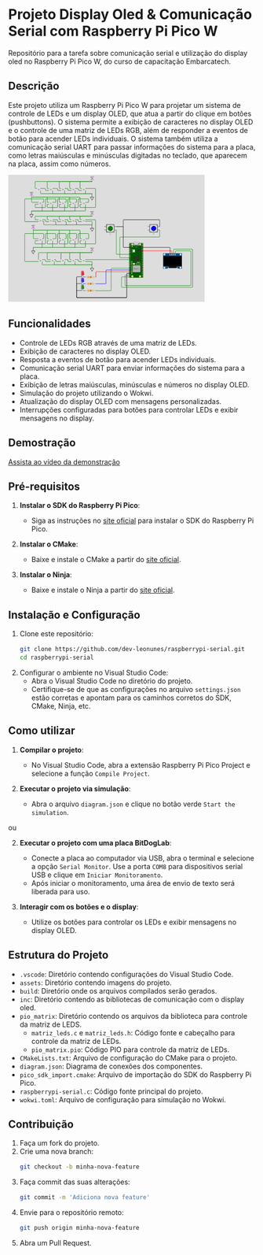 # Projeto Display Oled & Comunicação Serial com Raspberry Pi Pico W

Repositório para a tarefa sobre comunicação serial e utilização do display oled no Raspberry Pi Pico W, do curso de capacitação Embarcatech.

## Descrição
Este projeto utiliza um Raspberry Pi Pico W para projetar um sistema de controle de LEDs e um display OLED, que atua a partir do clique em botões (pushbuttons). O sistema permite a exibição de caracteres no display OLED e o controle de uma matriz de LEDs RGB, além de responder a eventos de botão para acender LEDs individuais. O sistema também utiliza a comunicação serial UART para passar informações do sistema para a placa, como letras maiúsculas e minúsculas digitadas no teclado, que aparecem na placa, assim como números.

<img src="./assets/image.png" width=400px>

## Funcionalidades

- Controle de LEDs RGB através de uma matriz de LEDs.
- Exibição de caracteres no display OLED.
- Resposta a eventos de botão para acender LEDs individuais.
- Comunicação serial UART para enviar informações do sistema para a placa.
- Exibição de letras maiúsculas, minúsculas e números no display OLED.
- Simulação do projeto utilizando o Wokwi.
- Atualização do display OLED com mensagens personalizadas.
- Interrupções configuradas para botões para controlar LEDs e exibir mensagens no display.

## Demostração

[Assista ao vídeo da demonstração](https://www.dropbox.com/scl/fi/mgfmjqwdg390f2ce3u3qv/Tarefa_display.mp4?rlkey=b9k1vnsxhdi52pta5jv9nhsbp&st=hpyozfza&dl=0)

## Pré-requisitos

1. **Instalar o SDK do Raspberry Pi Pico**:
   - Siga as instruções no [site oficial](https://github.com/raspberrypi/pico-sdk) para instalar o SDK do Raspberry Pi Pico.

2. **Instalar o CMake**:
   - Baixe e instale o CMake a partir do [site oficial](https://cmake.org/download/).

3. **Instalar o Ninja**:
   - Baixe e instale o Ninja a partir do [site oficial](https://ninja-build.org/).

## Instalação e Configuração
1. Clone este repositório:
    ```bash
    git clone https://github.com/dev-leonunes/raspberrypi-serial.git
    cd raspberrypi-serial
    ```
2. Configurar o ambiente no Visual Studio Code:
    - Abra o Visual Studio Code no diretório do projeto.
    - Certifique-se de que as configurações no arquivo ``settings.json`` estão corretas e apontam para os caminhos corretos do SDK, CMake, Ninja, etc.

## Como utilizar

1. **Compilar o projeto**:
    - No Visual Studio Code, abra a extensão Raspberry Pi Pico Project e selecione a função ``Compile Project``.

2. **Executar o projeto via simulação**:
    - Abra o arquivo ``diagram.json`` e clique no botão verde ``Start the simulation``.

ou

2. **Executar o projeto com uma placa BitDogLab**:
    - Conecte a placa ao computador via USB, abra o terminal e selecione a opção ``Serial Monitor``. Use a porta ``COM8`` para dispositivos serial USB e clique em ``Iniciar Monitoramento``.
    - Após iniciar o monitoramento, uma área de envio de texto será liberada para uso.

3. **Interagir com os botões e o display**:
    - Utilize os botões para controlar os LEDs e exibir mensagens no display OLED.

## Estrutura do Projeto

- ``.vscode``: Diretório contendo configurações do Visual Studio Code.
- ``assets``: Diretório contendo imagens do projeto.
- ``build``: Diretório onde os arquivos compilados serão gerados.
- ``inc``: Diretório contendo as bibliotecas de comunicação com o display oled.
- ``pio_matrix``: Diretório contendo os arquivos da biblioteca para controle da matriz de LEDS.
   - ``matriz_leds.c`` e ``matriz_leds.h``: Código fonte e cabeçalho para controle da matriz de LEDs.
   - ``pio_matrix.pio``: Código PIO para controle da matriz de LEDs.
- ``CMakeLists.txt``: Arquivo de configuração do CMake para o projeto.
- ``diagram.json``: Diagrama de conexões dos componentes.
- ``pico_sdk_import.cmake``: Arquivo de importação do SDK do Raspberry Pi Pico.
- ``raspberrypi-serial.c``: Código fonte principal do projeto.
- ``wokwi.toml``: Arquivo de configuração para simulação no Wokwi.

## Contribuição
1. Faça um fork do projeto.
2. Crie uma nova branch:
    ```bash
    git checkout -b minha-nova-feature
    ```
3. Faça commit das suas alterações:
    ```bash
    git commit -m 'Adiciona nova feature'
    ```
4. Envie para o repositório remoto:
    ```bash
    git push origin minha-nova-feature
    ```
5. Abra um Pull Request.
